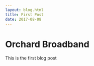 ```yaml
---
layout: blog.html
title: First Post
date: 2017-08-08
---
```


# Orchard Broadband

This is the first blog post
